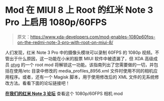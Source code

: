 # Mod 在 MIUI 8 上 Root 的红米 Note 3 Pro 上启用 1080p/60FPS

> 原文：<https://www.xda-developers.com/mod-enables-1080p60fps-on-the-redmi-note-3-pro-with-root-on-miui-8/>

人们发现，红米 Note 3 Pro 中的摄像头模块可以录制 60FPS 的 1080p 视频。不管出于什么原因，这一功能在小米的股票 MIUI 软件中被遗漏了，但 XDA 高级成员 [otyg](https://forum.xda-developers.com/member.php?u=5207466) 的一个 root mod 将解锁这一功能。该指南列出了您需要做的一切，并包括在使用/etc 目录中修改的 media_profiles_8956.xml 文件时使用不同的相机应用程序。或者，还有一个 Magisk 脚本，用于使用修改后的 XML 文件的无系统修改方法。看看下面的论坛链接吧！

[**在我们的红米 Note 3 论坛**](https://forum.xda-developers.com/redmi-note-3/themes/mod-60-fps-1080p-camera-rn3p-sd-miui-8-t3624366) 查看这个 1080p/60FPS 相机 mod